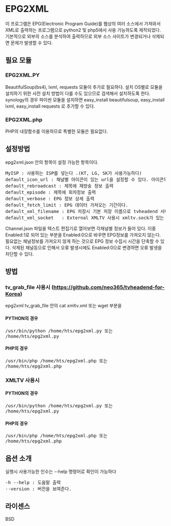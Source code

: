 # EPG2XML

이 프로그램은 EPG(Electronic Program Guide)를 웹상의 여러 소스에서 가져와서 XML로 출력하는 프로그램으로 python2 및 php5에서 사용 가능하도록 제작되었다.
기본적으로 외부의 소스를 분석하여 출력하므로 외부 소스 사이트가 변경되거나 삭제되면 문제가 발생할 수 있다.

## 필요 모듈

### EPG2XML.PY
BeautifulSoup(bs4), lxml, requests 모듈이 추가로 필요하다.
설치 OS별로 모듈을 설치하기 위한 사전 설치 방법이 다를 수도 있으므로 검색해서 설치하도록 한다.
synology의 경우 파이썬 모듈을 설치하면 easy_install beautifulsoup, easy_install lxml, easy_install requests 로 추가할 수 있다.

### EPG2XML.php
PHP의 내장함수를 이용하므로 특별한 모듈은 필요없다. 

## 설정방법
epg2xml.json 안의 항목이 설정 가능한 항목이다. 
<pre>
MyISP : 사용하는 ISP를 넣는다 .(KT, LG, SK가 사용가능하다)
default_icon_url : 채널별 아이콘이 있는 url을 설정할 수 있다. 아이콘의 이름은 json 파일에 있는 Id.png로 기본설정되어 있다.
default_rebroadcast : 제목에 재방송 정보 출력
default_episode : 제목에 회차정보 출력
default_verbose : EPG 정보 상세 출력
default_fetch_limit : EPG 데이터 가져오는 기간이다.
default_xml_filename : EPG 저장시 기본 저장 이름으로 tvheadend 서버가 쓰기가 가능한 경로로 설정해야 한다.
default_xml_socket   : External XMLTV 사용시 xmltv.sock가 있는 경로로 설정해준다.
</pre>

Channel.json 파일을 텍스트 편집기로 열어보면 각채널별 정보가 들어 있다.
이중 Enabled:1로 되어 있는 부분을 Enabled:0으로 바꾸면 EPG정보를 가져오지 않는다.
필요없는 채널정보를 가져오지 않게 하는 것으로 EPG 정보 수집시 시간을 단축할 수 있다.
삭제된 채널등으로 인해서 오류 발생시에도 Enabled:0으로 변경하면 오류 발생을 차단할 수 있다.

## 방법

### tv_grab_file 사용시 (https://github.com/neo365/tvheadend-for-Korea)
epg2xml
tv_grab_file 안의 cat xmltv.xml 또는 wget 부분을

#### PYTHON의 경우
<pre>
/usr/bin/python /home/hts/epg2xml.py 또는
/home/hts/epg2xml.py
</pre>

#### PHP의 경우
<pre>
/usr/bin/php /home/hts/epg2xml.php 또는
/home/hts/epg2xml.php
</pre>

### XMLTV 사용시
#### PYTHON의 경우
<pre>
/usr/bin/python /home/hts/epg2xml.py 또는
/home/hts/epg2xml.py
</pre>

#### PHP의 경우
<pre>
/usr/bin/php /home/hts/epg2xml.php 또는
/home/hts/epg2xml.php
</pre>

## 옵션 소개

실행시 사용가능한 인수는 --help 명령어로 확인이 가능하다
<pre>
-h --help : 도움말 출력
--version : 버전을 보여준다.
</pre>

## 라이센스
BSD
